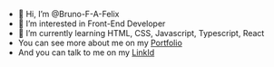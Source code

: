 - 👋 Hi, I’m @Bruno-F-A-Felix
- 👀 I’m interested in Front-End Developer
- 🌱 I’m currently learning HTML, CSS, Javascript, Typescript, React
- You can see more about me on my <a href="https://bruno-f-a-felix.github.io/Portfolio/" target="_blank">Portfolio</a>
- And you can talk to me on my <a href="https://www.linkedin.com/in/bruno-f%C3%A9lix-1b5ba7182/">LinkId</a>

